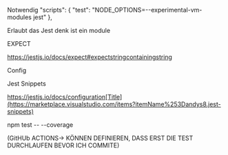 Notwendig
"scripts": {
"test": "NODE_OPTIONS=--experimental-vm-modules jest"
},

Erlaubt das Jest denk ist ein module

EXPECT

https://jestjs.io/docs/expect#expectstringcontainingstring

Config

Jest Snippets

https://jestjs.io/docs/configuration[Title](https://marketplace.visualstudio.com/items?itemName%253Dandys8.jest-snippets)

npm test -- --coverage

(GitHUb ACTIONS-> KÖNNEN DEFINIEREN, DASS ERST DIE TEST DURCHLAUFEN BEVOR ICH COMMITE)
